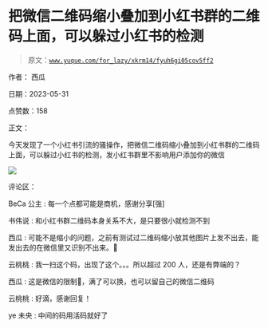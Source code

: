 # 把微信二维码缩小叠加到小红书群的二维码上面，可以躲过小红书的检测

> 原文：[`www.yuque.com/for_lazy/xkrm14/fyuh6gi05cov5ff2`](https://www.yuque.com/for_lazy/xkrm14/fyuh6gi05cov5ff2)

作者： 西瓜

日期：2023-05-31

点赞数：158

正文：

今天发现了一个小红书引流的骚操作，把微信二维码缩小叠加到小红书群的二维码上面，可以躲过小红书的检测，发小红书群里不影响用户添加你的微信

![](img/e8339a5cf373d91302781f2b531b071f.png)

评论区：

BeCa 公主 : 每一个点都可能是商机，感谢分享[强]

书伟说 : 和小红书群二维码本身关系不大，是只要很小就检测不到

西瓜 : 可能不是缩小的问题，之前有测试过二维码缩小放其他图片上发不出去，能发出去的在微信里又识别不出来。🤔

云桃桃 : 我一扫这个码，出现了这个。。。所以超过 200 人，还是有弊端的？

西瓜 : 这是微信的限制🚫，满了可以换，也可以留自己的微信二维码

云桃桃 : 好滴，感谢回复！

ye 未央 : 中间的码用活码就好了

